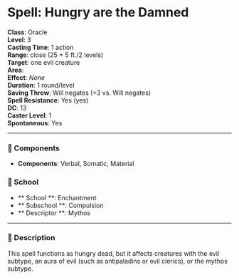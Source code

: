 
# Spell: Hungry are the Damned
**Class**: Oracle  
**Level**: 3  
**Casting Time**: 1 action  
**Range**: close (25 + 5 ft./2 levels)  
**Target**: one evil creature  
**Area**:   
**Effect**: _None_  
**Duration**: 1 round/level  
**Saving Throw**: Will negates (+3 vs. Will negates)  
**Spell Resistance**: Yes (yes)  
**DC**: 13  
**Caster Level**: 1  
**Spontaneous**: Yes

---

### 🔮 Components
- **Components**: Verbal, Somatic, Material

### 🏫 School
- ** School **: Enchantment
- ** Subschool **: Compulsion
- ** Descriptor **: Mythos
---

### 📜 Description
This spell functions as hungry dead, but it affects creatures with the evil subtype, an aura of evil (such as antipaladins or evil clerics), or the mythos subtype.
